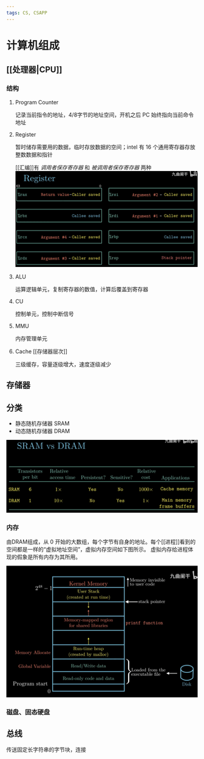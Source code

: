 ```yaml
---
tags: CS, CSAPP
---
```

# 计算机组成

## [[处理器|CPU]]

### 结构

1. Program Counter

    记录当前指令的地址，4/8字节的地址空间，开机之后 PC 始终指向当前命令地址

2. Register

    暂时储存需要用的数据，临时存放数据的空间；intel 有 16 个通用寄存器存放整数数据和指针

    [[汇编]]有 *调用者保存寄存器* 和 *被调用者保存寄存器* 两种
    ![寄存器的作用](../../attachments/寄存器.png)

3. ALU

    运算逻辑单元，复制寄存器的数值，计算后覆盖到寄存器

4. CU

    控制单元，控制中断信号

5. MMU

    内存管理单元

6. Cache [[存储器层次]]

    三级缓存，容量逐级增大，速度逐级减少

## 存储器

## 分类

- 静态随机存储器 SRAM
- 动态随机存储器 DRAM

![SRAM&DRAM](../../attachments/2022-06-02-22-07-36.png)

### 内存

由DRAM组成，从 0 开始的大数组，每个字节有自身的地址。每个[[进程]]看到的空间都是一样的“虚拟地址空间”，虚拟内存空间如下图所示。
虚拟内存给进程体现的假象是所有内存为其所用。

![img](../../attachments/vm.png)

### 磁盘、固态硬盘

## 总线

传送固定长字符串的字节块，连接
